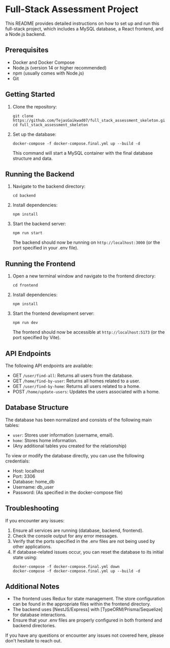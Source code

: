 # Full-Stack Assessment Project

This README provides detailed instructions on how to set up and run this full-stack project, which includes a MySQL database, a React frontend, and a Node.js backend.

## Prerequisites

- Docker and Docker Compose
- Node.js (version 14 or higher recommended)
- npm (usually comes with Node.js)
- Git

## Getting Started

1. Clone the repository:
   ```
   git clone https://github.com/TejasGaikwad07/full_stack_assessment_skeleton.git
   cd full_stack_assessment_skeleton
   ```

2. Set up the database:
   ```
   docker-compose -f docker-compose.final.yml up --build -d
   ```
   This command will start a MySQL container with the final database structure and data.

## Running the Backend

1. Navigate to the backend directory:
   ```
   cd backend
   ```

2. Install dependencies:
   ```
   npm install
   ```

3. Start the backend server:
   ```
   npm run start
   ```
   The backend should now be running on `http://localhost:3000` (or the port specified in your .env file).

## Running the Frontend

1. Open a new terminal window and navigate to the frontend directory:
   ```
   cd frontend
   ```

2. Install dependencies:
   ```
   npm install
   ```

3. Start the frontend development server:
   ```
   npm run dev
   ```
   The frontend should now be accessible at `http://localhost:5173` (or the port specified by Vite).

## API Endpoints

The following API endpoints are available:

- GET `/user/find-all`: Returns all users from the database.
- GET `/home/find-by-user`: Returns all homes related to a user.
- GET `/user/find-by-home`: Returns all users related to a home.
- POST `/home/update-users`: Updates the users associated with a home.

## Database Structure

The database has been normalized and consists of the following main tables:
- `user`: Stores user information (username, email).
- `home`: Stores home information.
- (Any additional tables you created for the relationship)

To view or modify the database directly, you can use the following credentials:
- Host: localhost
- Port: 3306
- Database: home_db
- Username: db_user
- Password: (As specified in the docker-compose file)

## Troubleshooting

If you encounter any issues:

1. Ensure all services are running (database, backend, frontend).
2. Check the console output for any error messages.
3. Verify that the ports specified in the .env files are not being used by other applications.
4. If database-related issues occur, you can reset the database to its initial state using:
   ```
   docker-compose -f docker-compose.final.yml down
   docker-compose -f docker-compose.final.yml up --build -d
   ```

## Additional Notes

- The frontend uses Redux for state management. The store configuration can be found in the appropriate files within the frontend directory.
- The backend uses [NestJS/Express] with [TypeORM/Prisma/Sequelize] for database interactions.
- Ensure that your .env files are properly configured in both frontend and backend directories.

If you have any questions or encounter any issues not covered here, please don't hesitate to reach out.